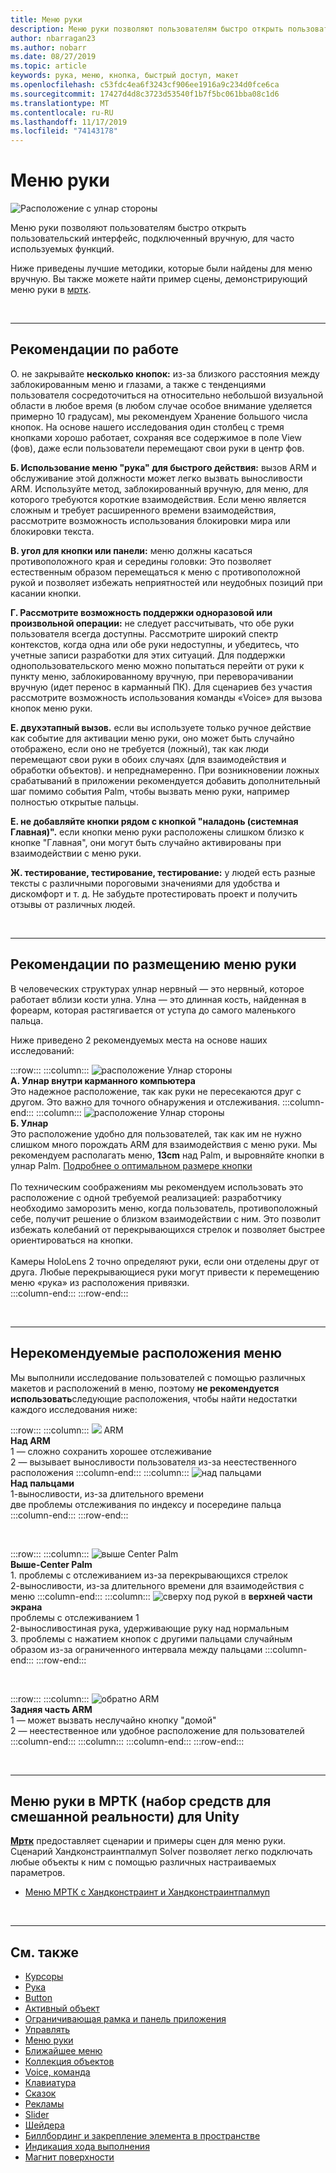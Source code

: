 ```yaml
---
title: Меню руки
description: Меню руки позволяют пользователям быстро открыть пользовательский интерфейс, подключенный вручную, для часто используемых функций. Это практические рекомендации и рекомендации для меню вручную.
author: nbarragan23
ms.author: nobarr
ms.date: 08/27/2019
ms.topic: article
keywords: рука, меню, кнопка, быстрый доступ, макет
ms.openlocfilehash: c53fdc4ea6f3243cf906ee1916a9c234d0fce6ca
ms.sourcegitcommit: 17427d4d8c3723d53540f1b7f5bc061bba08c1d6
ms.translationtype: MT
ms.contentlocale: ru-RU
ms.lasthandoff: 11/17/2019
ms.locfileid: "74143178"
---
```

# <a name="hand-menu"></a>Меню руки

![Расположение с улнар стороны](images/UX/UX_Hero_HandMenu.jpg)

Меню руки позволяют пользователям быстро открыть пользовательский интерфейс, подключенный вручную, для часто используемых функций. 

Ниже приведены лучшие методики, которые были найдены для меню вручную. Вы также можете найти пример сцены, демонстрирующий меню руки в [мртк](https://github.com/microsoft/MixedRealityToolkit-Unity/blob/mrtk_release/Documentation/README_Solver.md#hand-menu-with-handconstraint-and-handconstraintpalmup).

<br>

---

## <a name="behavior-best-practices"></a>Рекомендации по работе
О. не закрывайте **несколько кнопок:** из-за близкого расстояния между заблокированным меню и глазами, а также с тенденциями пользователя сосредоточиться на относительно небольшой визуальной области в любое время (в любом случае особое внимание уделяется примерно 10 градусам), мы рекомендуем Хранение большого числа кнопок. На основе нашего исследования один столбец с тремя кнопками хорошо работает, сохраняя все содержимое в поле View (фов), даже если пользователи перемещают свои руки в центр фов. 

**Б. Использование меню "рука" для быстрого действия:** вызов ARM и обслуживание этой должности может легко вызвать выносливости ARM. Используйте метод, заблокированный вручную, для меню, для которого требуются короткие взаимодействия. Если меню является сложным и требует расширенного времени взаимодействия, рассмотрите возможность использования блокировки мира или блокировки текста. 

**В. угол для кнопки или панели:** меню должны касаться противоположного края и середины головки: Это позволяет естественным образом перемещаться к меню с противоположной рукой и позволяет избежать неприятностей или неудобных позиций при касании кнопки. 

**Г. Рассмотрите возможность поддержки одноразовой или произвольной операции:** не следует рассчитывать, что обе руки пользователя всегда доступны. Рассмотрите широкий спектр контекстов, когда одна или обе руки недоступны, и убедитесь, что учетные записи разработки для этих ситуаций. Для поддержки однопользовательского меню можно попытаться перейти от руки к пункту меню, заблокированному вручную, при переворачивании вручную (идет перенос в карманный ПК). Для сценариев без участия рассмотрите возможность использования команды «Voice» для вызова кнопок меню руки.

**E. двухэтапный вызов.** если вы используете только ручное действие как событие для активации меню руки, оно может быть случайно отображено, если оно не требуется (ложный), так как люди перемещают свои руки в обоих случаях (для взаимодействия и обработки объектов). и непреднамеренно. При возникновении ложных срабатываний в приложении рекомендуется добавить дополнительный шаг помимо события Palm, чтобы вызвать меню руки, например полностью открытые пальцы.

**Е. не добавляйте кнопки рядом с кнопкой "наладонь (системная Главная)".** если кнопки меню руки расположены слишком близко к кнопке "Главная", они могут быть случайно активированы при взаимодействии с меню руки.

**Ж. тестирование, тестирование, тестирование:** у людей есть разные тексты с различными пороговыми значениями для удобства и дискомфорт и т. д. Не забудьте протестировать проект и получить отзывы от различных людей.

<br>

---

## <a name="hand-menu-placement-best-practices"></a>Рекомендации по размещению меню руки

В человеческих структурах улнар нервный — это нервный, которое работает вблизи кости улна. Улна — это длинная кость, найденная в фореарм, которая растягивается от уступа до самого маленького пальца.

Ниже приведено 2 рекомендуемых места на основе наших исследований:


:::row:::
    :::column:::
        ![расположение](images/UlnarSideHandMenu.gif) Улнар стороны<br>
        **A. Улнар внутри карманного компьютера**<br>
        Это надежное расположение, так как руки не пересекаются друг с другом. Это важно для точного обнаружения и отслеживания.
    :::column-end:::
    :::column:::
        ![расположение](images/UlnarAboveHandMenu.gif) Улнар стороны<br>
        **Б. Улнар**<br>
        Это расположение удобно для пользователей, так как им не нужно слишком много порождать ARM для взаимодействия с меню руки. Мы рекомендуем располагать меню, **13cm** над Palm, и выровняйте кнопки в улнар Palm. [Подробнее о оптимальном размере кнопки](interactable-object.md)<br>
        <br>
        По техническим соображениям мы рекомендуем использовать это расположение с одной требуемой реализацией: разработчику необходимо заморозить меню, когда пользователь, противоположный себе, получит решение о близком взаимодействии с ним. Это позволит избежать колебаний от перекрывающихся стрелок и позволяет быстрее ориентироваться на кнопки.<br>
        <br>
        Камеры HoloLens 2 точно определяют руки, если они отделены друг от друга. Любые перекрывающиеся руки могут привести к перемещению меню «рука» из расположения привязки.<br>
    :::column-end:::
:::row-end:::



<br>

---

## <a name="menu-positions-that-are-not-recommended"></a>Нерекомендуемые расположения меню
Мы выполнили исследование пользователей с помощью различных макетов и расположений в меню, поэтому **не рекомендуется использовать**следующие расположения, чтобы найти недостатки каждого исследования ниже:


:::row:::
    :::column:::
        ![](images/AboveArm.gif) ARM<br>
        **Над ARM**<br>
        1 — сложно сохранить хорошее отслеживание<br>
        2 — вызывает выносливости пользователя из-за неестественного расположения
    :::column-end:::
    :::column:::
        ![над пальцами](images/AboveFingers.gif)<br>
        **Над пальцами**<br>
        1-выносливости, из-за длительного времени<br>
        две проблемы отслеживания по индексу и посередине пальца
    :::column-end:::
:::row-end:::

<br>

:::row:::
    :::column:::
        ![выше](images/handCenter.gif) Center Palm<br>
        **Выше-Center Palm**<br>
        1\. проблемы с отслеживанием из-за перекрывающихся стрелок<br>
        2-выносливости, из-за длительного времени для взаимодействия с меню
    :::column-end:::
    :::column:::
        ![сверху под рукой](images/TopFingerTip.gif) в **верхней части экрана**<br>
        проблемы с отслеживанием 1<br>
        2-выносливостиная рука, удерживающие руку над нормальным<br>
        3\. проблемы с нажатием кнопок с другими пальцами случайным образом из-за ограниченного интервала между пальцами
    :::column-end:::
:::row-end:::

<br>

:::row:::
    :::column:::
        ![обратно](images/BackOfTheArm.gif) ARM<br>
        **Задняя часть ARM**<br>
        1 — может вызвать неслучайно кнопку "домой"<br>
        2 — неестественное или удобное расположение для пользователей
    :::column-end:::
    :::column:::
    :::column-end:::
:::row-end:::

<br>

---

## <a name="hand-menu-in-mrtkmixed-reality-toolkit-for-unity"></a>Меню руки в МРТК (набор средств для смешанной реальности) для Unity
**[Мртк](https://github.com/Microsoft/MixedRealityToolkit-Unity)** предоставляет сценарии и примеры сцен для меню руки. Сценарий Хандконстраинтпалмуп Solver позволяет легко подключать любые объекты к ним с помощью различных настраиваемых параметров.

* [Меню МРТК с Хандконстраинт и Хандконстраинтпалмуп](https://github.com/microsoft/MixedRealityToolkit-Unity/blob/mrtk_release/Documentation/README_Solver.md#hand-menu-with-handconstraint-and-handconstraintpalmup)


<br>

---


## <a name="see-also"></a>См. также

* [Курсоры](cursors.md)
* [Рука](point-and-commit.md)
* [Button](button.md)
* [Активный объект](interactable-object.md)
* [Ограничивающая рамка и панель приложения](app-bar-and-bounding-box.md)
* [Управлять](direct-manipulation.md)
* [Меню руки](hand-menu.md)
* [Ближайшее меню](near-menu.md)
* [Коллекция объектов](object-collection.md)
* [Voice, команда](voice-input.md)
* [Клавиатура](keyboard.md)
* [Сказок](tooltip.md)
* [Рекламы](slate.md)
* [Slider](slider.md)
* [Шейдера](shader.md)
* [Биллбординг и закрепление элемента в пространстве](billboarding-and-tag-along.md)
* [Индикация хода выполнения](progress.md)
* [Магнит поверхности](surface-magnetism.md)
